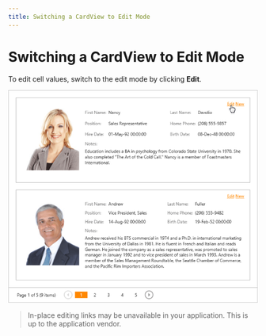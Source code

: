 ```yaml
---
title: Switching a CardView to Edit Mode
---
```

# Switching a CardView to Edit Mode
To edit cell values, switch to the edit mode by clicking **Edit**.

![EUD_CardView_EditCard](../../../images/img121510.png)

> In-place editing links may be unavailable in your application. This is up to the application vendor.